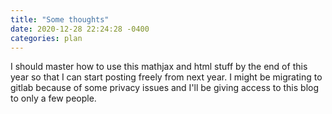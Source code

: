 ```yaml
---
title: "Some thoughts"
date: 2020-12-28 22:24:28 -0400
categories: plan
---
```

I should master how to use this mathjax and html stuff by the end of this year so that I can start posting freely from next year. I might be migrating to gitlab because of some privacy issues and I'll be giving access to this blog to only a few people.
